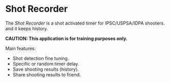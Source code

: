 Shot Recorder
==============

The *Shot Recorder* is a shot activated timer for IPSC/USPSA/IDPA shooters. and it keeps history.

**CAUTION: This application is for training purposes only.**

Main features:
+	Shot detection fine tuning.
+	Specific or random timer delay.
+	Save shooting results (history).
+	Share shooting results to friend.
